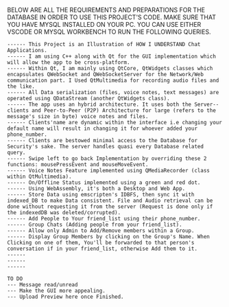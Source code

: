 BELOW ARE ALL THE REQUIREMENTS AND PREPARATIONS FOR THE DATABASE IN ORDER TO USE THIS PROJECT'S CODE. MAKE SURE THAT YOU HAVE MYSQL INSTALLED ON YOUR PC. YOU CAN USE EITHER VSCODE OR MYSQL WORKBENCH TO RUN THE FOLLOWING QUERIES.



    ------ This Project is an Illustration of HOW I UNDERSTAND Chat Applications.
    ------ I am using C++ along with Qt for the GUI implementation which will allow the app to be cross-platform.
    ------ Within Qt, I am mainly using QtCore, QtWidgets classes which encapsulates QWebSocket and QWebSocketServer for the Network/Web communication part. I Used QtMultimedia for recording audio files and the like.
    ------ All Data serialization (files, voice notes, text messages) are operated using QDataStream (another QtWidgets class).
    ------ The app uses an hybrid architecture. It uses both the Server--clients and Peer-to-Peer (P2P) Architecture for large (refers to the message's size in byte) voice notes and files.
    ------ Clients'name are dynamic within the interface i.e changing your default name will result in changing it for whoever added your phone_number.
    ------ Clients are bestowed minimal access to the Database for Security's sake. The server handles quasi every Database related query.
    ------ Swipe left to go back Implementation by overriding these 2 functions: mousePressEvent and mouseMoveEvent.
    ------ Voice Notes Feature implemented using QMediaRecorder (class within QtMultimedia).
    ------ On/Offline Status implemented using a green and red dot. 
    ------ Using WebAssembly, it's both a Desktop and Web App.
    ------ Store Data using emscripten's IDBFS, then sync it with indexed_DB to make Data consistent. File and Audio retrieval can be done without requesting it from the server (Request is done only if the indexedDB was deleted/corrupted).
    ------ Add People to Your friend_list using their phone_number.
    ------ Group Chats (Adding people from your friend_list). 
    ------ Allow only Admin to Add/Remove members within a Group.
    ------ Display Group Members by clicking on the Group's Name. When Clicking on one of them, You'll be forwarded to that person's conversation if in your friend_list, otherwise Add them to it. 
    ------
    ------
    ------

    TO DO
    --- Message read/unread
    --- Make the GUI more appealing.
    --- Upload Preview here once Finished.
